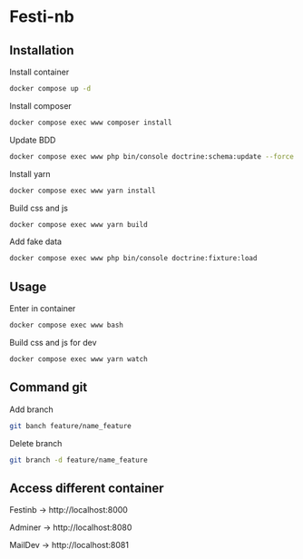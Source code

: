 # Festi-nb

## Installation

Install container

```bash
docker compose up -d
```

Install composer

```bash
docker compose exec www composer install
```

Update BDD

```bash
docker compose exec www php bin/console doctrine:schema:update --force
```

Install yarn

```bash
docker compose exec www yarn install
```

Build css and js

```bash
docker compose exec www yarn build
```

Add fake data

```bash
docker compose exec www php bin/console doctrine:fixture:load
```

## Usage

Enter in container

```bash
docker compose exec www bash
```

Build css and js for dev

```bash
docker compose exec www yarn watch
```

## Command git

Add branch

```bash
git banch feature/name_feature
```

Delete branch

```bash
git branch -d feature/name_feature
```

## Access different container

Festinb -> http://localhost:8000

Adminer -> http://localhost:8080

MailDev -> http://localhost:8081
